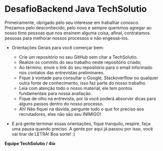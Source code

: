 # DesafioBackend Java TechSolutio

Primeiramente, obrigado pelo seu interesse em trabalhar conosco. Prezamos pelo desconhecido, pelo novo e sempre queremos agregar ao nosso time pessoas que nos ensinem alguma coisa, afinal, contratamos pessoas para melhorar nossos processos e não engessá-los.

- Orientações Gerais para você comerçar bem:
  - Crie um repositório no seu GitHub sem citar a TechSolutio.
  - Realize os commits do seu trabalho neste repositório criado;
  - Ao término, envie o link do seu repositório para o email informado nos contatos das entrevistas preliminares.
  - Fique à vontade para consultar o Google, Stackoverflow ou qualquer outra fonte de conhecimento, isso faz parte do nosso trabalho.
  - Leia com atenção todo o nosso material, ele tem pontos fundamentais para nossa avaliação.
  - Fique de olho na entrevista, por lá você poderá absorver dicas para alguns passos dentro do nosso processo.
  - Ah! Não fiquei na dúvida, pergunte tudo o que for preciso aos recrutadores, eles não são seu INIMIGO!

- E prá gente terminar essas orientações, fique tranquilo, respire, faça uma pausa quando preciso. A gente por aqui já passou por isso, você vai tirar de LETRA! Boa sorte! :)

**Equipe TechSolutio / 4io**


